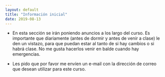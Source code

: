 ```yaml
---
layout: default
title: "Información inicial"
date: 2019-08-13
---
```



 - En esta sección se irán poniendo anuncios a los largo del curso. Es importante que diariamente (antes de dormir y antes de venir a clase) le den un vistazo, para que puedan estar al tanto de si hay cambios o si habrá clase. No me gusta hacerlos venir en balde cuando hay emergencias.
        
 - Les pido que por favor me envíen un e-mail con la dirección de correo que desean utilizar para este curso.
